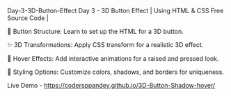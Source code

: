 Day-3-3D-Button-Effect
Day 3 - 3D Button Effect | Using HTML & CSS Free Source Code |

🔧 Button Structure: Learn to set up the HTML for a 3D button.

✨ 3D Transformations: Apply CSS transform for a realistic 3D effect.

🎨 Hover Effects: Add interactive animations for a raised and pressed look.

🌈 Styling Options: Customize colors, shadows, and borders for uniqueness.

Live Demo - https://codersppandey.github.io/3D-Button-Shadow-hover/
